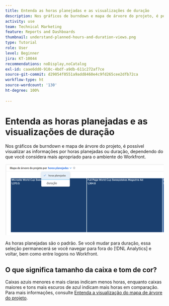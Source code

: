 ```yaml
---
title: Entenda as horas planejadas e as visualizações de duração
description: Nos gráficos de burndown e mapa de árvore do projeto, é possível visualizar as informações por horas planejadas ou duração.
activity: use
team: Technical Marketing
feature: Reports and Dashboards
thumbnail: understand-planned-hours-and-duration-views.png
type: Tutorial
role: User
level: Beginner
jira: KT-10044
recommendations: noDisplay,noCatalog
exl-id: caae6dd0-910c-4bdf-a9db-611c272af7ce
source-git-commit: d29054f0551a9add8460e4c9fd265cee2dfb72ca
workflow-type: ht
source-wordcount: '130'
ht-degree: 100%

---
```


# Entenda as horas planejadas e as visualizações de duração

Nos gráficos de burndown e mapa de árvore do projeto, é possível visualizar as informações por horas planejadas ou duração, dependendo do que você considera mais apropriado para o ambiente do Workfront.

![Uma imagem de seleção de horas planejadas em vez de duração](assets/section-1-5.png)



As horas planejadas são o padrão. Se você mudar para duração, essa seleção permanecerá se você navegar para fora do [!DNL Analytics] e voltar, bem como entre logons no Workfront.

## O que significa tamanho da caixa e tom de cor?

Caixas azuis menores e mais claras indicam menos horas, enquanto caixas maiores e tons mais escuros de azul indicam mais horas em comparação. Para mais informações, consulte [Entenda a visualização do mapa de árvore do projeto](https://experienceleague.adobe.com/docs/workfront/using/reporting/enhanced-analytics/project-treemap-overview.html?lang=pt-BR).

